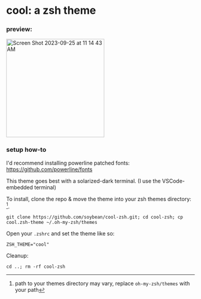 # cool: a zsh theme

### preview:
<img width="262" alt="Screen Shot 2023-09-25 at 11 14 43 AM" src="https://github.com/soybean/cool-zsh/assets/16643116/b41fd150-8695-4356-8732-e5a29fc5aed5">

### setup how-to
I'd recommend installing powerline patched fonts: https://github.com/powerline/fonts

This theme goes best with a solarized-dark terminal. (I use the VSCode-embedded terminal)

To install, clone the repo & move the theme into your zsh themes directory: [^1].

```console
git clone https://github.com/soybean/cool-zsh.git; cd cool-zsh; cp cool.zsh-theme ~/.oh-my-zsh/themes
```

Open your `.zshrc` and set the theme like so: 

```console
ZSH_THEME="cool"
```

Cleanup:

```console
cd ..; rm -rf cool-zsh
```


[^1]: path to your themes directory may vary, replace `oh-my-zsh/themes` with your path
